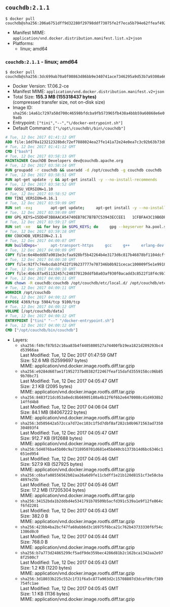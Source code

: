 ## `couchdb:2.1.1`

```console
$ docker pull couchdb@sha256:206a6751dff9d32280f29798ddf73075fe2f7eca5b794e62ffeaf4921250682a
```

-	Manifest MIME: `application/vnd.docker.distribution.manifest.list.v2+json`
-	Platforms:
	-	linux; amd64

### `couchdb:2.1.1` - linux; amd64

```console
$ docker pull couchdb@sha256:3dc699ab70a0f00863d86bb9e340741ace7346295a9d53b7a9300a665534fcd7
```

-	Docker Version: 17.06.2-ce
-	Manifest MIME: `application/vnd.docker.distribution.manifest.v2+json`
-	Total Size: **155.3 MB (155318437 bytes)**  
	(compressed transfer size, not on-disk size)
-	Image ID: `sha256:14a61c7297a58d700c46598bfdcba9fb573965fb438a4bbb59a60868e6e09adb`
-	Entrypoint: `["tini","--","\/docker-entrypoint.sh"]`
-	Default Command: `["\/opt\/couchdb\/bin\/couchdb"]`

```dockerfile
# Tue, 12 Dec 2017 01:41:12 GMT
ADD file:1dd78a123212328bdc72ef7888024ea27fe141a72e24e0ea7c3c92b63b73d8d1 in / 
# Tue, 12 Dec 2017 01:41:12 GMT
CMD ["bash"]
# Tue, 12 Dec 2017 03:58:13 GMT
MAINTAINER CouchDB Developers dev@couchdb.apache.org
# Tue, 12 Dec 2017 03:58:14 GMT
RUN groupadd -r couchdb && useradd -d /opt/couchdb -g couchdb couchdb
# Tue, 12 Dec 2017 03:58:51 GMT
RUN apt-get update -y && apt-get install -y --no-install-recommends     ca-certificates     curl     erlang-nox     erlang-reltool     haproxy     libicu52     libmozjs185-1.0     openssl   && rm -rf /var/lib/apt/lists/*
# Tue, 12 Dec 2017 03:58:52 GMT
ENV GOSU_VERSION=1.10
# Tue, 12 Dec 2017 03:58:52 GMT
ENV TINI_VERSION=0.16.1
# Tue, 12 Dec 2017 03:59:09 GMT
RUN set -ex; 		apt-get update; 	apt-get install -y --no-install-recommends wget; 	rm -rf /var/lib/apt/lists/*; 		dpkgArch="$(dpkg --print-architecture | awk -F- '{ print $NF }')"; 		wget -O /usr/local/bin/gosu "https://github.com/tianon/gosu/releases/download/${GOSU_VERSION}/gosu-$dpkgArch"; 	wget -O /usr/local/bin/gosu.asc "https://github.com/tianon/gosu/releases/download/$GOSU_VERSION/gosu-$dpkgArch.asc"; 	export GNUPGHOME="$(mktemp -d)"; 	gpg --keyserver ha.pool.sks-keyservers.net --recv-keys B42F6819007F00F88E364FD4036A9C25BF357DD4; 	gpg --batch --verify /usr/local/bin/gosu.asc /usr/local/bin/gosu; 	rm -r "$GNUPGHOME" /usr/local/bin/gosu.asc; 	chmod +x /usr/local/bin/gosu; 	gosu nobody true; 		wget -O /usr/local/bin/tini "https://github.com/krallin/tini/releases/download/v${TINI_VERSION}/tini-$dpkgArch"; 	wget -O /usr/local/bin/tini.asc "https://github.com/krallin/tini/releases/download/v${TINI_VERSION}/tini-$dpkgArch.asc"; 	export GNUPGHOME="$(mktemp -d)"; 	gpg --keyserver ha.pool.sks-keyservers.net --recv-keys 595E85A6B1B4779EA4DAAEC70B588DFF0527A9B7; 	gpg --batch --verify /usr/local/bin/tini.asc /usr/local/bin/tini; 	rm -r "$GNUPGHOME" /usr/local/bin/tini.asc; 	chmod +x /usr/local/bin/tini; 	tini --version; 		apt-get purge -y --auto-remove wget
# Tue, 12 Dec 2017 03:59:09 GMT
ENV GPG_KEYS=15DD4F3B8AACA54740EB78C7B7B7C53943ECCEE1   1CFBFA43C19B6DF4A0CA3934669C02FFDF3CEBA3   25BBBAC113C1BFD5AA594A4C9F96B92930380381   4BFCA2B99BADC6F9F105BEC9C5E32E2D6B065BFB   5D680346FAA3E51B29DBCB681015F68F9DA248BC   7BCCEB868313DDA925DF1805ECA5BCB7BB9656B0   C3F4DFAEAD621E1C94523AEEC376457E61D50B88   D2B17F9DA23C0A10991AF2E3D9EE01E47852AEE4   E0AF0A194D55C84E4A19A801CDB0C0F904F4EE9B   29E4F38113DF707D722A6EF91FE9AF73118F1A7C   2EC788AE3F239FA13E82D215CDE711289384AE37
# Tue, 12 Dec 2017 03:59:17 GMT
RUN set -xe   && for key in $GPG_KEYS; do     gpg --keyserver ha.pool.sks-keyservers.net --recv-keys "$key";   done
# Tue, 12 Dec 2017 03:59:18 GMT
ENV COUCHDB_VERSION=2.1.1
# Tue, 12 Dec 2017 04:00:07 GMT
RUN buildDeps='     apt-transport-https     gcc     g++     erlang-dev     libcurl4-openssl-dev     libicu-dev     libmozjs185-dev     make   '  && apt-get update -y -qq && apt-get install -y --no-install-recommends $buildDeps  && cd /usr/src && mkdir couchdb  && curl -fSL https://dist.apache.org/repos/dist/release/couchdb/source/$COUCHDB_VERSION/apache-couchdb-$COUCHDB_VERSION.tar.gz -o couchdb.tar.gz  && curl -fSL https://dist.apache.org/repos/dist/release/couchdb/source/$COUCHDB_VERSION/apache-couchdb-$COUCHDB_VERSION.tar.gz.asc -o couchdb.tar.gz.asc  && gpg --batch --verify couchdb.tar.gz.asc couchdb.tar.gz  && tar -xzf couchdb.tar.gz -C couchdb --strip-components=1  && cd couchdb  && ./configure --disable-docs  && make release  && mv /usr/src/couchdb/rel/couchdb /opt/  && apt-get purge -y --auto-remove $buildDeps  && rm -rf /var/lib/apt/lists/* /usr/src/couchdb*  && mkdir /opt/couchdb/data  && chown -R couchdb:couchdb /opt/couchdb
# Tue, 12 Dec 2017 04:00:09 GMT
COPY file:6e48edd87a901be3cfaa928bf5b42264b4e3173d6c817b46878bf1104dcff208 in /opt/couchdb/etc/local.d/ 
# Tue, 12 Dec 2017 04:00:10 GMT
COPY file:92f7c74ebcdab3f422f19b237777e707346b0b921cecac100009f5e1e9918e1e in /opt/couchdb/etc/ 
# Tue, 12 Dec 2017 04:00:10 GMT
COPY file:4b6c87a451132457c240370120ddfb8a03af930f0acadd3c8522f18f4c9b7398 in / 
# Tue, 12 Dec 2017 04:00:11 GMT
RUN chown -R couchdb:couchdb /opt/couchdb/etc/local.d/ /opt/couchdb/etc/vm.args
# Tue, 12 Dec 2017 04:00:11 GMT
WORKDIR /opt/couchdb
# Tue, 12 Dec 2017 04:00:12 GMT
EXPOSE 4369/tcp 5984/tcp 9100/tcp
# Tue, 12 Dec 2017 04:00:12 GMT
VOLUME [/opt/couchdb/data]
# Tue, 12 Dec 2017 04:00:12 GMT
ENTRYPOINT ["tini" "--" "/docker-entrypoint.sh"]
# Tue, 12 Dec 2017 04:00:12 GMT
CMD ["/opt/couchdb/bin/couchdb"]
```

-	Layers:
	-	`sha256:f49cf87b52c10aa83b4f4405800527a74400fb19ea1821d209293bc4d53966aa`  
		Last Modified: Tue, 12 Dec 2017 01:47:59 GMT  
		Size: 52.6 MB (52599697 bytes)  
		MIME: application/vnd.docker.image.rootfs.diff.tar.gzip
	-	`sha256:e9284d607ae1f1952737bd0382f22467feaf15dafd3559158cc06b859b70bc71`  
		Last Modified: Tue, 12 Dec 2017 04:05:47 GMT  
		Size: 2.1 KB (2095 bytes)  
		MIME: application/vnd.docker.image.rootfs.diff.tar.gzip
	-	`sha256:8483f21dc053a8edc8b66905180a4b12f6f6b2e6470008c41d4938b214ffd4b8`  
		Last Modified: Tue, 12 Dec 2017 04:06:04 GMT  
		Size: 84.1 MB (84067222 bytes)  
		MIME: application/vnd.docker.image.rootfs.diff.tar.gzip
	-	`sha256:3d505642a572cca7d72ec103c1f5d7dbf8af282cb0b9671563ad7350304893f4`  
		Last Modified: Tue, 12 Dec 2017 04:05:47 GMT  
		Size: 912.7 KB (912688 bytes)  
		MIME: application/vnd.docker.image.rootfs.diff.tar.gzip
	-	`sha256:5d4076ba45b00c9a7318950701d681e45bd40cb1373b14d6bc6346c1651ed954`  
		Last Modified: Tue, 12 Dec 2017 04:05:46 GMT  
		Size: 527.9 KB (527925 bytes)  
		MIME: application/vnd.docker.image.rootfs.diff.tar.gzip
	-	`sha256:c6bafa08556562b02aa26a6d9fe11cbdff1e21b120d8151cf3e58cba4897e25b`  
		Last Modified: Tue, 12 Dec 2017 04:05:46 GMT  
		Size: 17.2 MB (17205304 bytes)  
		MIME: application/vnd.docker.image.rootfs.diff.tar.gzip
	-	`sha256:34152bda1b2ddbd4e5341791b78509b5acfd391c539a1e9f12fe864cf6fd2201`  
		Last Modified: Tue, 12 Dec 2017 04:05:43 GMT  
		Size: 382.0 B  
		MIME: application/vnd.docker.image.rootfs.diff.tar.gzip
	-	`sha256:423bb4ba2bcf47fa60abb6d3c16975f6bca21c762b43733330f6f54c1386d8c0`  
		Last Modified: Tue, 12 Dec 2017 04:05:44 GMT  
		Size: 768.0 B  
		MIME: application/vnd.docker.image.rootfs.diff.tar.gzip
	-	`sha256:b7a773d24865299cf5adf9de359bec4286d81b2c162bca1342aa2e978f2500c7`  
		Last Modified: Tue, 12 Dec 2017 04:05:43 GMT  
		Size: 1.2 KB (1220 bytes)  
		MIME: application/vnd.docker.image.rootfs.diff.tar.gzip
	-	`sha256:3d18033b225c552c1f31f6a5c877a903d2c15708807d3dcef89cf389754fc1ae`  
		Last Modified: Tue, 12 Dec 2017 04:05:45 GMT  
		Size: 1.1 KB (1136 bytes)  
		MIME: application/vnd.docker.image.rootfs.diff.tar.gzip
